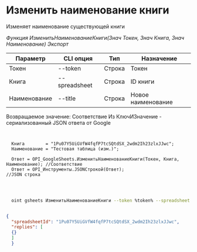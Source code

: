 ﻿---
sidebar_position: 3
---

# Изменить наименование книги
 Изменяет наименование существующей книги


*Функция ИзменитьНаименованиеКниги(Знач Токен, Знач Книга, Знач Наименование) Экспорт*

  | Параметр | CLI опция | Тип | Назначение |
  |-|-|-|-|
  | Токен | --token | Строка | Токен |
  | Книга | --spreadsheet | Строка | ID книги |
  | Наименование | --title | Строка | Новое наименование |

  
  Возвращаемое значение:   Соответствие Из КлючИЗначение - сериализованный JSON ответа от Google

```bsl title="Пример кода"
	
  
  Книга        = "1Pu07Y5UiGVfW4fqfP7tcSQtdSX_2wdm2Ih23zlxJJwc";
  Наименование = "Тестовая таблица (изм.)";
  
  Ответ = OPI_GoogleSheets.ИзменитьНаименованиеКниги(Токен, Книга, Наименование); //Соответствие
  Ответ = OPI_Инструменты.JSONСтрокой(Ответ);                                     //JSON строка
  
	
```

```sh title="Пример команды CLI"
    
  oint gsheets ИзменитьНаименованиеКниги --token %token% --spreadsheet "1Pu07Y5UiGVfW4fqfP7tcSQtdSX_2wdm2Ih23zlxJJwc" --title "Тестовая таблица (изм.)"

```


```json title="Результат"

{
  "spreadsheetId": "1Pu07Y5UiGVfW4fqfP7tcSQtdSX_2wdm2Ih23zlxJJwc",
  "replies": [
  {}
  ]
  }

```
